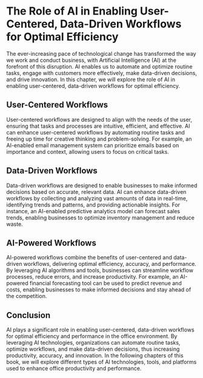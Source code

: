 The Role of AI in Enabling User-Centered, Data-Driven Workflows for Optimal Efficiency
===============================================================================================================

The ever-increasing pace of technological change has transformed the way we work and conduct business, with Artificial Intelligence (AI) at the forefront of this disruption. AI enables us to automate and optimize routine tasks, engage with customers more effectively, make data-driven decisions, and drive innovation. In this chapter, we will explore the role of AI in enabling user-centered, data-driven workflows for optimal efficiency.

User-Centered Workflows
-----------------------

User-centered workflows are designed to align with the needs of the user, ensuring that tasks and processes are intuitive, efficient, and effective. AI can enhance user-centered workflows by automating routine tasks and freeing up time for creative thinking and problem-solving. For example, an AI-enabled email management system can prioritize emails based on importance and context, allowing users to focus on critical tasks.

Data-Driven Workflows
---------------------

Data-driven workflows are designed to enable businesses to make informed decisions based on accurate, relevant data. AI can enhance data-driven workflows by collecting and analyzing vast amounts of data in real-time, identifying trends and patterns, and providing actionable insights. For instance, an AI-enabled predictive analytics model can forecast sales trends, enabling businesses to optimize inventory management and reduce waste.

AI-Powered Workflows
--------------------

AI-powered workflows combine the benefits of user-centered and data-driven workflows, delivering optimal efficiency, accuracy, and performance. By leveraging AI algorithms and tools, businesses can streamline workflow processes, reduce errors, and increase productivity. For example, an AI-powered financial forecasting tool can be used to predict revenue and costs, enabling businesses to make informed decisions and stay ahead of the competition.

Conclusion
----------

AI plays a significant role in enabling user-centered, data-driven workflows for optimal efficiency and performance in the office environment. By leveraging AI technologies, organizations can automate routine tasks, optimize workflows, and make data-driven decisions, thus increasing productivity, accuracy, and innovation. In the following chapters of this book, we will explore different types of AI technologies, tools, and platforms used to enhance office productivity and performance.
